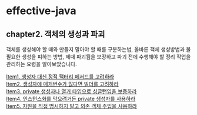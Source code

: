 # effective-java

## chapter2. 객체의 생성과 파괴
객체를 생성해야 할 때와 만들지 말아야 할 때를 구분하는법, 올바른 객체 생성방법과 불필요한 생성을 피하는 방법, 제때 파괴됨을 보장하고 파괴 전에 수행해야 할 정리 작업을 관리하는 요령을 알아보았습니다.

[Item1. 생성자 대신 정적 팩터리 메서드를 고려하라](https://south-leopard-b1c.notion.site/Item1-bbbb413b4b03402abdec5d01e7daab57?pvs=4) <br>
[Item2. 생성자에 매개변수가 많다면 빌더를 고려하라](https://south-leopard-b1c.notion.site/Item2-850e4eecc80c416bb63b0c4cd6cc4b1c?pvs=4) <br>
[Item3. private 생성자나 열거 타입으로 싱글턴임을 보증하라](https://south-leopard-b1c.notion.site/Item3-private-5c0751ac2f324729999b133d3bfd971d?pvs=4) <br>
[Item4. 인스턴스화를 막으려거든 private 생성자를 사용하라](https://south-leopard-b1c.notion.site/Item4-private-391438c7ba2b4bff85240abbc77d076d?pvs=4) <br>
[Item5. 자원을 직접 명시하지 말고 의존 객체 주입을 사용하라](https://south-leopard-b1c.notion.site/Item5-5f620339dca241ce8460215d3bc379bd?pvs=4) <br>

